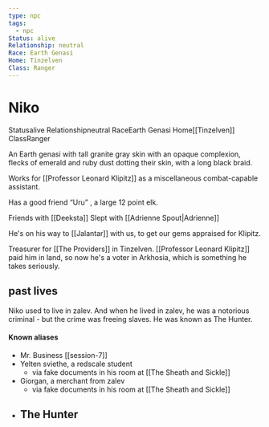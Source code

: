 ```yaml
---
type: npc
tags:
  - npc
Status: alive
Relationship: neutral
Race: Earth Genasi
Home: Tinzelven
Class: Ranger
---
```


# Niko

<span class="dataview inline-field"><span class="inline-field-key">Status</span><span class="inline-field-value">alive</span></span>
<span class="dataview inline-field"><span class="inline-field-key">Relationship</span><span class="inline-field-value">neutral</span></span>
<span class="dataview inline-field"><span class="inline-field-key">Race</span><span class="inline-field-value">Earth Genasi</span></span>
<span class="dataview inline-field"><span class="inline-field-key">Home</span><span class="inline-field-value">[[Tinzelven]]</span></span>
<span class="dataview inline-field"><span class="inline-field-key">Class</span><span class="inline-field-value">Ranger</span></span>

An Earth genasi with tall granite gray skin with an opaque complexion, flecks of emerald and ruby dust dotting their skin, with a long black braid.

Works for [[Professor Leonard Klipitz]] as a miscellaneous combat-capable assistant.

Has a good friend “Uru” , a large 12 point elk.

Friends with [[Deeksta]]
Slept with [[Adrienne Spout|Adrienne]]

He's on his way to [[Jalantar]] with us, to get our gems appraised for Klipitz. 

Treasurer for [[The Providers]] in Tinzelven. [[Professor Leonard Klipitz]] paid him in land, so now he's a voter in Arkhosia, which is something he takes seriously. 

## past lives
Niko used to live in zalev. And when he lived in zalev, he was a notorious criminal - but the crime was freeing slaves. He was known as The Hunter. 



#### Known aliases
- Mr. Business [[session-7]]
- Yelten sviethe, a redscale student
	- via fake documents in his room at [[The Sheath and Sickle]]
- Giorgan, a merchant from zalev 
	- via fake documents in his room at [[The Sheath and Sickle]]
- The Hunter
	- 


